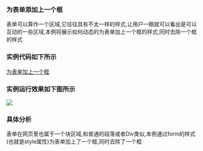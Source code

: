 ### 为表单添加上一个框
表单可以算作一个区域,它往往具有不太一样的样式,让用户一眼就可以看出是可以互动的一些区域,本例将展示如何动态的为表单加上一个框的样式,同时去除一个框的样式

### 实例代码如下所示
[为表单加上一个框](为表单加上一个框.html)

### 实例运行效果如下图所示
![](http://i.imgur.com/cPoEU32.gif)

### 具体分析
表单在网页里也属于一个块区域,和普通的段落或者Div类似,本例通过form的样式(也就是style属性)为表单加上了一个框,同时去除了一个框
